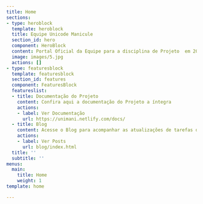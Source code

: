 ```yaml
---
title: Home
sections:
- type: heroblock
  template: heroblock
  title: Equipe Unicode Manicule
  section_id: hero
  component: HeroBlock
  content: Portal Oficial da Equipe para a disciplina de Projeto  em 2019.2
  image: images/5.jpg
  actions: []
- type: featuresblock
  template: featuresblock
  section_id: features
  component: FeaturesBlock
  featureslist:
  - title: Documentação do Projeto
    content: Confira aqui a documentação do Projeto a íntegra
    actions:
    - label: Ver Documentação
      url: https://unimani.netlify.com/docs/
  - title: Blog
    content: Acesse o Blog para acompanhar as atualizações de tarefas da equipe.
    actions:
    - label: Ver Posts
      url: blog/index.html
  title: ''
  subtitle: ''
menus:
  main:
    title: Home
    weight: 1
template: home

---
```

